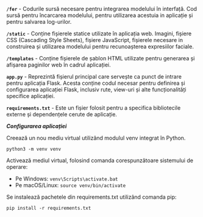 **`/fer`** - Codurile sursă necesare pentru integrarea modelului în interfață. Cod sursă pentru încarcarea modelului, pentru utilizarea acestuia in aplicație și pentru salvarea log-urilor.

**`/static`** - Conține fișierele statice utilizate în aplicația web. Imagini, fișiere CSS (Cascading Style Sheets), fișiere JavaScript, fișierele necesare in construirea și utilizarea modelului pentru recunoașterea expresiilor faciale.

**`/templates`** - Conține fișierele de șablon HTML utilizate pentru generarea și afișarea paginilor web în cadrul aplicației.

**`app.py`** - Reprezintă fișierul principal care servește ca punct de intrare pentru aplicația Flask. Acesta conține codul necesar pentru definirea și configurarea aplicației Flask, inclusiv rute, view-uri și alte funcționalități specifice aplicației.

**`requirements.txt`** - Este un fișier folosit pentru a specifica bibliotecile externe și dependențele cerute de aplicație.

**_Configurarea aplicației_**

Creează un nou mediu virtual utilizând modulul venv integrat în Python.

`python3 -m venv venv`

Activează mediul virtual, folosind comanda corespunzătoare sistemului de operare:
* Pe Windows: 
    `venv\Scripts\activate.bat`
* Pe macOS/Linux:
    `source venv/bin/activate`

Se instalează pachetele din requirements.txt utilizând comanda pip:

`pip install -r requirements.txt`
